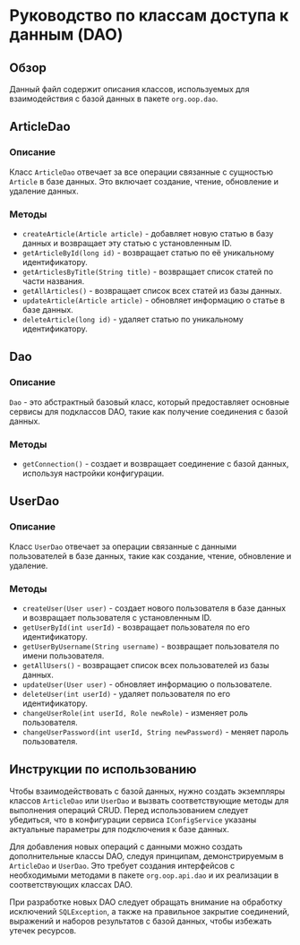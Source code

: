 # Руководство по классам доступа к данным (DAO)

## Обзор

Данный файл содержит описания классов, используемых для взаимодействия с базой данных в пакете `org.oop.dao`.

## ArticleDao

### Описание

Класс `ArticleDao` отвечает за все операции связанные с сущностью `Article` в базе данных. Это включает создание, чтение, обновление и удаление данных.

### Методы
- `createArticle(Article article)` - добавляет новую статью в базу данных и возвращает эту статью с установленным ID.
- `getArticleById(long id)` - возвращает статью по её уникальному идентификатору.
- `getArticlesByTitle(String title)` - возвращает список статей по части названия.
- `getAllArticles()` - возвращает список всех статей из базы данных.
- `updateArticle(Article article)` - обновляет информацию о статье в базе данных.
- `deleteArticle(long id)` - удаляет статью по уникальному идентификатору.

## Dao

### Описание

`Dao` - это абстрактный базовый класс, который предоставляет основные сервисы для подклассов DAO, такие как получение соединения с базой данных.

### Методы
- `getConnection()` - создает и возвращает соединение с базой данных, используя настройки конфигурации.

## UserDao

### Описание

Класс `UserDao` отвечает за операции связанные с данными пользователей в базе данных, такие как создание, чтение, обновление и удаление.

### Методы
- `createUser(User user)` - создает нового пользователя в базе данных и возвращает пользователя с установленным ID.
- `getUserById(int userId)` - возвращает пользователя по его идентификатору.
- `getUserByUsername(String username)` - возвращает пользователя по имени пользователя.
- `getAllUsers()` - возвращает список всех пользователей из базы данных.
- `updateUser(User user)` - обновляет информацию о пользователе.
- `deleteUser(int userId)` - удаляет пользователя по его идентификатору.
- `changeUserRole(int userId, Role newRole)` - изменяет роль пользователя.
- `changeUserPassword(int userId, String newPassword)` - меняет пароль пользователя.

## Инструкции по использованию

Чтобы взаимодействовать с базой данных, нужно создать экземпляры классов `ArticleDao` или `UserDao` и вызвать соответствующие методы для выполнения операций CRUD. Перед использованием следует убедиться, что в конфигурации сервиса `IConfigService` указаны актуальные параметры для подключения к базе данных.

Для добавления новых операций с данными можно создать дополнительные классы DAO, следуя принципам, демонстрируемым в `ArticleDao` и `UserDao`. Это требует создания интерфейсов с необходимыми методами в пакете `org.oop.api.dao` и их реализации в соответствующих классах DAO.

При разработке новых DAO следует обращать внимание на обработку исключений `SQLException`, а также на правильное закрытие соединений, выражений и наборов результатов с базой данных, чтобы избежать утечек ресурсов.